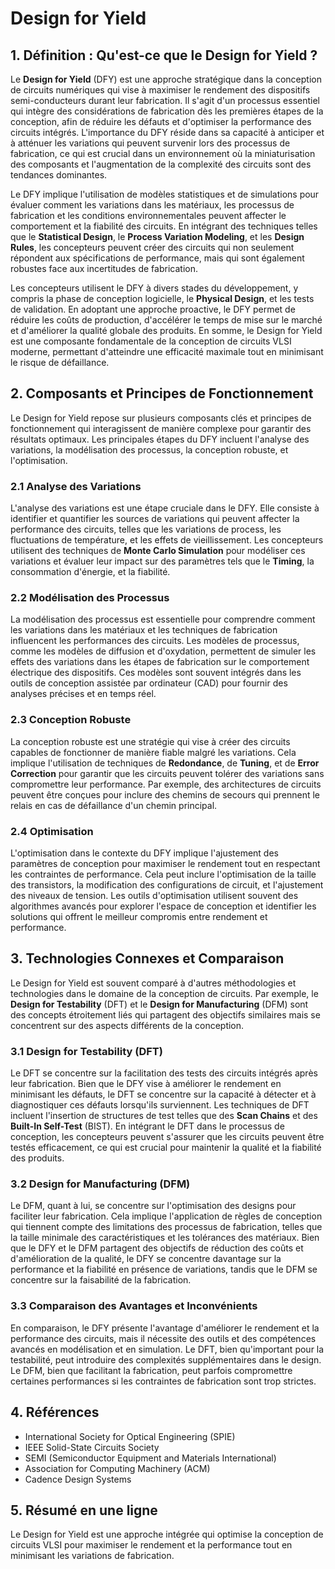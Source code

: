 # Design for Yield

## 1. Définition : Qu'est-ce que le **Design for Yield** ?
Le **Design for Yield** (DFY) est une approche stratégique dans la conception de circuits numériques qui vise à maximiser le rendement des dispositifs semi-conducteurs durant leur fabrication. Il s'agit d'un processus essentiel qui intègre des considérations de fabrication dès les premières étapes de la conception, afin de réduire les défauts et d'optimiser la performance des circuits intégrés. L'importance du DFY réside dans sa capacité à anticiper et à atténuer les variations qui peuvent survenir lors des processus de fabrication, ce qui est crucial dans un environnement où la miniaturisation des composants et l'augmentation de la complexité des circuits sont des tendances dominantes.

Le DFY implique l'utilisation de modèles statistiques et de simulations pour évaluer comment les variations dans les matériaux, les processus de fabrication et les conditions environnementales peuvent affecter le comportement et la fiabilité des circuits. En intégrant des techniques telles que le **Statistical Design**, le **Process Variation Modeling**, et les **Design Rules**, les concepteurs peuvent créer des circuits qui non seulement répondent aux spécifications de performance, mais qui sont également robustes face aux incertitudes de fabrication.

Les concepteurs utilisent le DFY à divers stades du développement, y compris la phase de conception logicielle, le **Physical Design**, et les tests de validation. En adoptant une approche proactive, le DFY permet de réduire les coûts de production, d'accélérer le temps de mise sur le marché et d'améliorer la qualité globale des produits. En somme, le Design for Yield est une composante fondamentale de la conception de circuits VLSI moderne, permettant d'atteindre une efficacité maximale tout en minimisant le risque de défaillance.

## 2. Composants et Principes de Fonctionnement
Le Design for Yield repose sur plusieurs composants clés et principes de fonctionnement qui interagissent de manière complexe pour garantir des résultats optimaux. Les principales étapes du DFY incluent l'analyse des variations, la modélisation des processus, la conception robuste, et l'optimisation.

### 2.1 Analyse des Variations
L'analyse des variations est une étape cruciale dans le DFY. Elle consiste à identifier et quantifier les sources de variations qui peuvent affecter la performance des circuits, telles que les variations de process, les fluctuations de température, et les effets de vieillissement. Les concepteurs utilisent des techniques de **Monte Carlo Simulation** pour modéliser ces variations et évaluer leur impact sur des paramètres tels que le **Timing**, la consommation d'énergie, et la fiabilité.

### 2.2 Modélisation des Processus
La modélisation des processus est essentielle pour comprendre comment les variations dans les matériaux et les techniques de fabrication influencent les performances des circuits. Les modèles de processus, comme les modèles de diffusion et d'oxydation, permettent de simuler les effets des variations dans les étapes de fabrication sur le comportement électrique des dispositifs. Ces modèles sont souvent intégrés dans les outils de conception assistée par ordinateur (CAD) pour fournir des analyses précises et en temps réel.

### 2.3 Conception Robuste
La conception robuste est une stratégie qui vise à créer des circuits capables de fonctionner de manière fiable malgré les variations. Cela implique l'utilisation de techniques de **Redondance**, de **Tuning**, et de **Error Correction** pour garantir que les circuits peuvent tolérer des variations sans compromettre leur performance. Par exemple, des architectures de circuits peuvent être conçues pour inclure des chemins de secours qui prennent le relais en cas de défaillance d'un chemin principal.

### 2.4 Optimisation
L'optimisation dans le contexte du DFY implique l'ajustement des paramètres de conception pour maximiser le rendement tout en respectant les contraintes de performance. Cela peut inclure l'optimisation de la taille des transistors, la modification des configurations de circuit, et l'ajustement des niveaux de tension. Les outils d'optimisation utilisent souvent des algorithmes avancés pour explorer l'espace de conception et identifier les solutions qui offrent le meilleur compromis entre rendement et performance.

## 3. Technologies Connexes et Comparaison
Le Design for Yield est souvent comparé à d'autres méthodologies et technologies dans le domaine de la conception de circuits. Par exemple, le **Design for Testability** (DFT) et le **Design for Manufacturing** (DFM) sont des concepts étroitement liés qui partagent des objectifs similaires mais se concentrent sur des aspects différents de la conception.

### 3.1 Design for Testability (DFT)
Le DFT se concentre sur la facilitation des tests des circuits intégrés après leur fabrication. Bien que le DFY vise à améliorer le rendement en minimisant les défauts, le DFT se concentre sur la capacité à détecter et à diagnostiquer ces défauts lorsqu'ils surviennent. Les techniques de DFT incluent l'insertion de structures de test telles que des **Scan Chains** et des **Built-In Self-Test** (BIST). En intégrant le DFT dans le processus de conception, les concepteurs peuvent s'assurer que les circuits peuvent être testés efficacement, ce qui est crucial pour maintenir la qualité et la fiabilité des produits.

### 3.2 Design for Manufacturing (DFM)
Le DFM, quant à lui, se concentre sur l'optimisation des designs pour faciliter leur fabrication. Cela implique l'application de règles de conception qui tiennent compte des limitations des processus de fabrication, telles que la taille minimale des caractéristiques et les tolérances des matériaux. Bien que le DFY et le DFM partagent des objectifs de réduction des coûts et d'amélioration de la qualité, le DFY se concentre davantage sur la performance et la fiabilité en présence de variations, tandis que le DFM se concentre sur la faisabilité de la fabrication.

### 3.3 Comparaison des Avantages et Inconvénients
En comparaison, le DFY présente l'avantage d'améliorer le rendement et la performance des circuits, mais il nécessite des outils et des compétences avancés en modélisation et en simulation. Le DFT, bien qu'important pour la testabilité, peut introduire des complexités supplémentaires dans le design. Le DFM, bien que facilitant la fabrication, peut parfois compromettre certaines performances si les contraintes de fabrication sont trop strictes.

## 4. Références
- International Society for Optical Engineering (SPIE)
- IEEE Solid-State Circuits Society
- SEMI (Semiconductor Equipment and Materials International)
- Association for Computing Machinery (ACM)
- Cadence Design Systems

## 5. Résumé en une ligne
Le Design for Yield est une approche intégrée qui optimise la conception de circuits VLSI pour maximiser le rendement et la performance tout en minimisant les variations de fabrication.